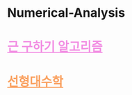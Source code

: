 # Numerical-Analysis

# <a href="https://github.com/yanggak12/Numerical-Analysis/tree/main/find%20x%20method" style="color:#F28FE3">근 구하기 알고리즘</a>

# <a href="https://github.com/yanggak12/Numerical-Analysis/tree/main/linear%20algebra" style="color:#FAA160">선형대수학</a>
